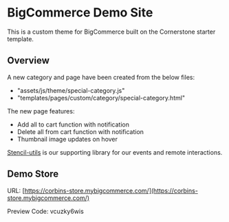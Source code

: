 # BigCommerce Demo Site

This is a custom theme for BigCommerce built on the Cornerstone starter template.

## Overview
A new category and page have been created from the below files:
* "assets/js/theme/special-category.js"
* "templates/pages/custom/category/special-category.html"

The new page features:
* Add all to cart function with notification
* Delete all from cart function with notification
* Thumbnail image updates on hover

[Stencil-utils](https://github.com/bigcommerce/stencil-utils) is our supporting library for our events and remote interactions.

## Demo Store 
URL: [https://corbins-store.mybigcommerce.com/](https://corbins-store.mybigcommerce.com/)

Preview Code: vcuzky6wis
